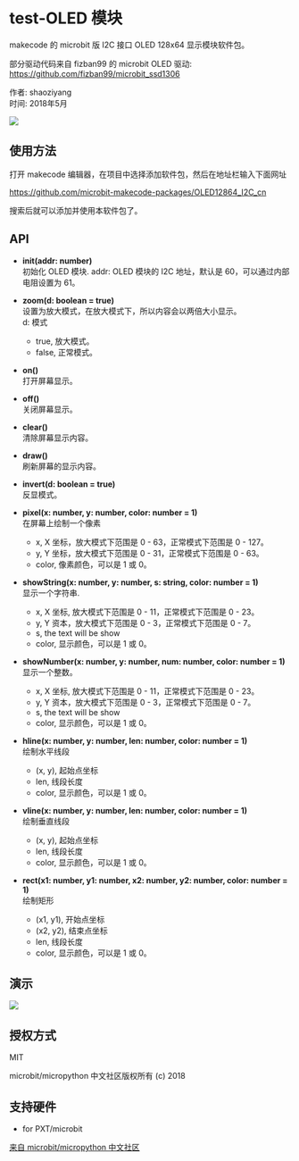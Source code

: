 # test-OLED 模块

makecode 的 microbit 版 I2C 接口 OLED 128x64 显示模块软件包。  

部分驱动代码来自 fizban99 的 microbit OLED 驱动:  
https://github.com/fizban99/microbit_ssd1306

作者: shaoziyang  
时间: 2018年5月  

![](https://raw.githubusercontent.com/microbit-makecode-packages/OLED12864_I2C_cn/master/icon.png)  
  

## 使用方法

打开 makecode 编辑器，在项目中选择添加软件包，然后在地址栏输入下面网址  

https://github.com/microbit-makecode-packages/OLED12864_I2C_cn  

搜索后就可以添加并使用本软件包了。


## API

- **init(addr: number)**  
初始化 OLED 模块.
addr: OLED 模块的 I2C 地址，默认是 60，可以通过内部电阻设置为 61。

- **zoom(d: boolean = true)**  
设置为放大模式，在放大模式下，所以内容会以两倍大小显示。  
d: 模式
  - true, 放大模式。
  - false, 正常模式。

- **on()**  
打开屏幕显示。

- **off()**  
关闭屏幕显示。

- **clear()**  
清除屏幕显示内容。

- **draw()**  
刷新屏幕的显示内容。  

- **invert(d: boolean = true)**  
反显模式。

- **pixel(x: number, y: number, color: number = 1)**  
在屏幕上绘制一个像素
  - x, X 坐标，放大模式下范围是 0 - 63，正常模式下范围是 0 - 127。  
  - y, Y 坐标，放大模式下范围是 0 - 31，正常模式下范围是 0 - 63。 
  - color, 像素颜色，可以是 1 或 0。

- **showString(x: number, y: number, s: string, color: number = 1)**  
显示一个字符串.
  - x, X 坐标, 放大模式下范围是 0 - 11，正常模式下范围是 0 - 23。  
  - y, Y 资本，放大模式下范围是 0 - 3，正常模式下范围是 0 - 7。 
  - s, the text will be show
  - color, 显示颜色，可以是 1 或 0。

- **showNumber(x: number, y: number, num: number, color: number = 1)**  
显示一个整数。
  - x, X 坐标, 放大模式下范围是 0 - 11，正常模式下范围是 0 - 23。  
  - y, Y 资本，放大模式下范围是 0 - 3，正常模式下范围是 0 - 7。 
  - s, the text will be show
  - color, 显示颜色，可以是 1 或 0。

- **hline(x: number, y: number, len: number, color: number = 1)**  
绘制水平线段  
  - (x, y), 起始点坐标
  - len, 线段长度
  - color, 显示颜色，可以是 1 或 0。

- **vline(x: number, y: number, len: number, color: number = 1)**  
绘制垂直线段  
  - (x, y), 起始点坐标
  - len, 线段长度
  - color, 显示颜色，可以是 1 或 0。

- **rect(x1: number, y1: number, x2: number, y2: number, color: number = 1)**  
绘制矩形
  - (x1, y1), 开始点坐标
  - (x2, y2), 结束点坐标
  - len, 线段长度
  - color, 显示颜色，可以是 1 或 0。

## 演示

![](https://raw.githubusercontent.com/microbit-makecode-packages/OLED12864_I2C_cn/master/demo.png)  



## 授权方式

MIT

microbit/micropython 中文社区版权所有 (c) 2018  

## 支持硬件

* for PXT/microbit


[来自 microbit/micropython 中文社区](http://www.micropython.org.cn)  
